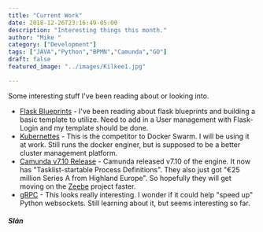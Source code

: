 ```yaml
---
title: "Current Work"
date: 2018-12-26T23:16:49-05:00
description: "Interesting things this month."
author: "Mike "
category: ["Development"]
tags: ["JAVA","Python","BPMN","Camunda","GO"]
draft: false
featured_image: "../images/Kilkee1.jpg"

---
```


Some interesting stuff I've been reading about or looking into.

* [Flask Blueprints](http://flask.pocoo.org/docs/1.0/blueprints/) - I've been reading about flask blueprints and building a basic template to utilize. Need to add in a User management with Flask-Login and my template should be done.
* [Kubernettes](https://kubernetes.io/) - This is the competitor to Docker Swarm. I will be using it at work. Still runs the docker enginer, but is supposed to be a better cluster management platform.
* [Camunda v7.10 Release](https://blog.camunda.com/post/2018/11/camunda-bpm-7100-released/) - Camunda released v7.10 of the engine. It now has "Tasklist-startable Process Definitions". They also just got "€25 million Series A from Highland Europe". So hopefully they will get moving on the [Zeebe](https://zeebe.io/) project faster.
* [gRPC](https://grpc.io/) - This looks really interesting. I wonder if it could help "speed up" Python websockets. Still learning about it, but seems interesting so far.

##### **Slán**
